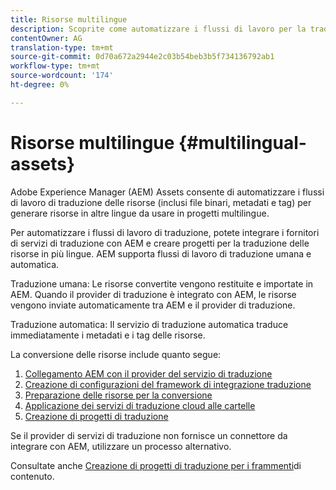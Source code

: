 ```yaml
---
title: Risorse multilingue
description: Scoprite come automatizzare i flussi di lavoro per la traduzione di risorse, inclusi file binari, metadati e tag in più lingue.
contentOwner: AG
translation-type: tm+mt
source-git-commit: 0d70a672a2944e2c03b54beb3b5f734136792ab1
workflow-type: tm+mt
source-wordcount: '174'
ht-degree: 0%

---
```



# Risorse multilingue {#multilingual-assets}

Adobe Experience Manager (AEM) Assets consente di automatizzare i flussi di lavoro di traduzione delle risorse (inclusi file binari, metadati e tag) per generare risorse in altre lingue da usare in progetti multilingue.

Per automatizzare i flussi di lavoro di traduzione, potete integrare i fornitori di servizi di traduzione con AEM e creare progetti per la traduzione delle risorse in più lingue. AEM supporta flussi di lavoro di traduzione umana e automatica.

Traduzione umana: Le risorse convertite vengono restituite e importate in AEM. Quando il provider di traduzione è integrato con AEM, le risorse vengono inviate automaticamente tra AEM e il provider di traduzione.

Traduzione automatica: Il servizio di traduzione automatica traduce immediatamente i metadati e i tag delle risorse.

La conversione delle risorse include quanto segue:

1. [Collegamento AEM con il provider del servizio di traduzione](/help/sites-administering/tc-tic.md#connecting-to-a-translation-service-provider)
1. [Creazione di configurazioni del framework di integrazione traduzione](/help/sites-administering/tc-tic.md)
1. [Preparazione delle risorse per la conversione](preparing-assets-for-translation.md)
1. [Applicazione dei servizi di traduzione cloud alle cartelle](transition-cloud-services.md)
1. [Creazione di progetti di traduzione](translation-projects.md)

Se il provider di servizi di traduzione non fornisce un connettore da integrare con AEM, utilizzare un processo [](/help/sites-administering/tc-manage.md#exporting-a-translation-job)alternativo.

Consultate anche [Creazione di progetti di traduzione per i frammenti](creating-translation-projects-for-content-fragments.md)di contenuto.

